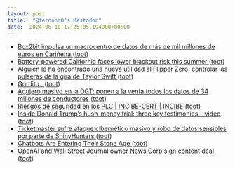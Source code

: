 ```yaml
---
layout: post
title:  "@fernand0's Mastodon"
date:  2024-06-10 17:25:05.194000+00:00
---
```

*  [Box2bit impulsa un macrocentro de datos de más de mil millones de euros en Cariñena  ](https://www.heraldo.es/noticias/aragon/2024/06/02/box2bit-impulsa-centro-datos-mil-millones-carinena-1737919.html) ([toot](https://mastodon.social/@fernand0/112593489439642169))
*  [Battery-powered California faces lower blackout risk this summer ](https://www.mercurynews.com/2024/05/30/battery-powered-california-faces-lower-blackout-risk-this-summer) ([toot](https://mastodon.social/@fernand0/112593212946410827))
*  [Alguien le ha encontrado una nueva utilidad al Flipper Zero: controlar las pulseras de la gira de Taylor Swift ](https://www.xataka.com/seguridad/alguien-le-ha-encontrado-nueva-utilidad-al-flipper-zero-controlar-pulseras-gira-taylor-swif) ([toot](https://mastodon.social/@fernand0/112593078208608945))
*  [Gordito.  ](https://avecesunafoto.wordpress.com/2024/06/10/gordito) ([toot](https://mastodon.social/@fernand0/112592948768550631))
*  [Agujero masivo en la DGT: ponen a la venta todos los datos de 34 millones de conductores ](https://www.elconfidencial.com/tecnologia/2024-05-31/dgt-datos-conductores-vehiculos_3893905) ([toot](https://mastodon.social/@fernand0/112592872995323484))
*  [Riesgos de seguridad en los PLC \| INCIBE-CERT \| INCIBE ](https://www.incibe.es/incibe-cert/blog/riesgos-de-seguridad-en-los-pl) ([toot](https://mastodon.social/@fernand0/112592540438130141))
*  [Inside Donald Trump’s hush-money trial: three key testimonies – video ](https://www.theguardian.com/us-news/video/2024/may/30/from-trumps-fixer-to-a-catch-and-kill-plot-key-testimony-from-the-hush-money-trial-vide) ([toot](https://mastodon.social/@fernand0/112592223989113107))
*  [Ticketmaster sufre ataque cibernético masivo y robo de datos sensibles por parte de ShinyHunters ](https://www.zonamovilidad.es/ticketmaster-sufre-ciberataque-masivo-expone-datos-500-millones-usuario) ([toot](https://mastodon.social/@fernand0/112592071555773713))
*  [Chatbots Are Entering Their Stone Age ](https://www.wired.com/story/chatbots-are-entering-the-stone-age) ([toot](https://mastodon.social/@fernand0/112591816201793154))
*  [OpenAI and Wall Street Journal owner News Corp sign content deal ](https://www.theguardian.com/technology/article/2024/may/22/openai-chatgpt-news-corp-deal?CMP=share_btn_ur) ([toot](https://mastodon.social/@fernand0/112591659025531660))
